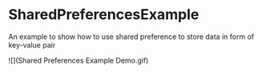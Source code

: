 # SharedPreferencesExample
An example to show how to use shared preference to store data in form of key-value pair

![](Shared Preferences Example Demo.gif)

